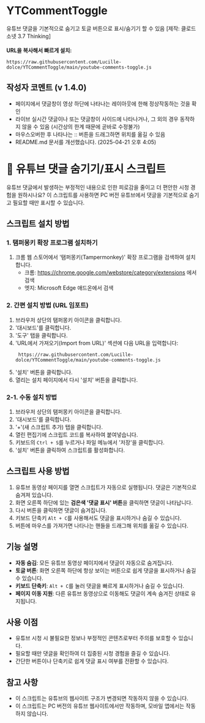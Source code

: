 # YTCommentToggle
유튜브 댓글을 기본적으로 숨기고 토글 버튼으로 표시/숨기기 할 수 있음 [제작: 클로드 소넷 3.7 Thinking]<br><br>
**URL을 복사해서 빠르게 설치:**
```
https://raw.githubusercontent.com/Lucille-dolce/YTCommentToggle/main/youtube-comments-toggle.js
```

## 작성자 코멘트 (v 1.4.0)
- 페이지에서 댓글창이 영상 하단에 나타나는 레이아웃에 한해 정상작동하는 것을 확인
- 라이브 실시간 댓글이나 또는 댓글창이 사이드에 나타나거나, 그 외의 경우 동작하지 않을 수 있음 (시간상의 한계 때문에 곧바로 수정불가)
- 마우스오버한 후 나타나는 :: 버튼을 드래그하면 위치를 옮길 수 있음
- README.md 문서를 개선했습니다. (2025-04-21 오후 4:05)

# 👋 유튜브 댓글 숨기기/표시 스크립트

유튜브 댓글에서 발생하는 부정적인 내용으로 인한 피로감을 줄이고 더 편안한 시청 경험을 원하시나요? 이 스크립트를 사용하면 PC 버전 유튜브에서 댓글을 기본적으로 숨기고 필요할 때만 표시할 수 있습니다.

## 스크립트 설치 방법

### 1. 탬퍼몽키 확장 프로그램 설치하기

1. 크롬 웹 스토어에서 '탬퍼몽키(Tampermonkey)' 확장 프로그램을 검색하여 설치합니다.
   - 크롬: https://chrome.google.com/webstore/category/extensions 에서 검색
   - 엣지: Microsoft Edge 애드온에서 검색

### 2. 간편 설치 방법 (URL 임포트)

1. 브라우저 상단의 탬퍼몽키 아이콘을 클릭합니다.
2. '대시보드'를 클릭합니다.
3. '도구' 탭을 클릭합니다.
4. 'URL에서 가져오기(Import from URL)' 섹션에 다음 URL을 입력합니다:
   ```
    https://raw.githubusercontent.com/Lucille-dolce/YTCommentToggle/main/youtube-comments-toggle.js
   ```
5. '설치' 버튼을 클릭합니다.
6. 열리는 설치 페이지에서 다시 '설치' 버튼을 클릭합니다.

### 2-1. 수동 설치 방법

1. 브라우저 상단의 탬퍼몽키 아이콘을 클릭합니다.
2. '대시보드'를 클릭합니다.
3. '+'(새 스크립트 추가) 탭을 클릭합니다.
4. 열린 편집기에 스크립트 코드를 복사하여 붙여넣습니다.
5. 키보드의 `Ctrl + S`를 누르거나 파일 메뉴에서 '저장'을 클릭합니다.
6. '설치' 버튼을 클릭하여 스크립트를 활성화합니다.

## 스크립트 사용 방법

1. 유튜브 동영상 페이지를 열면 스크립트가 자동으로 실행됩니다. 댓글은 기본적으로 숨겨져 있습니다.
2. 화면 오른쪽 하단에 있는 **검은색 '댓글 표시' 버튼**을 클릭하면 댓글이 나타납니다.
3. 다시 버튼을 클릭하면 댓글이 숨겨집니다.
4. 키보드 단축키 `Alt + C`를 사용해서도 댓글을 표시하거나 숨길 수 있습니다.
5. 버튼에 마우스를 가져가면 나타나는 핸들을 드래그해 위치를 옮길 수 있습니다.

## 기능 설명

- **자동 숨김**: 모든 유튜브 동영상 페이지에서 댓글이 자동으로 숨겨집니다.
- **토글 버튼**: 화면 오른쪽 하단에 항상 보이는 버튼으로 쉽게 댓글을 표시하거나 숨길 수 있습니다.
- **키보드 단축키**: `Alt + C`를 눌러 댓글을 빠르게 표시하거나 숨길 수 있습니다.
- **페이지 이동 지원**: 다른 유튜브 동영상으로 이동해도 댓글이 계속 숨겨진 상태로 유지됩니다.

## 사용 이점

- 유튜브 시청 시 불필요한 정보나 부정적인 콘텐츠로부터 주의를 보호할 수 있습니다.
- 필요할 때만 댓글을 확인하여 더 집중된 시청 경험을 즐길 수 있습니다.
- 간단한 버튼이나 단축키로 쉽게 댓글 표시 여부를 전환할 수 있습니다.

## 참고 사항

- 이 스크립트는 유튜브의 웹사이트 구조가 변경되면 작동하지 않을 수 있습니다.
- 이 스크립트는 PC 버전의 유튜브 웹사이트에서만 작동하며, 모바일 앱에서는 작동하지 않습니다.
